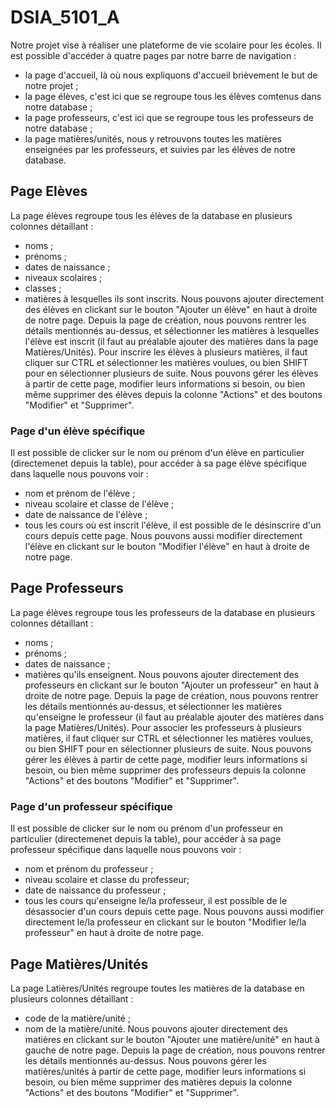 # DSIA_5101_A


Notre projet vise à réaliser une plateforme de vie scolaire pour les écoles.
Il est possible d'accéder à quatre pages par notre barre de navigation :
- la page d'accueil, là où nous expliquons d'accueil brièvement le but de notre projet ;
- la page élèves, c'est ici que se regroupe tous les élèves comtenus dans notre database ;
- la page professeurs, c'est ici que se regroupe tous les professeurs de notre database ;
- la page matières/unités, nous y retrouvons toutes les matières enseignées par les professeurs, et suivies par les élèves de notre database.

## Page Elèves
La page élèves regroupe tous les élèves de la database en plusieurs colonnes détaillant : 
- noms ;
- prénoms ;
- dates de naissance ;
- niveaux scolaires ;
- classes ;
- matières à lesquelles ils sont inscrits.
Nous pouvons ajouter directement des élèves en clickant sur le bouton "Ajouter un élève" en haut à droite de notre page. Depuis la page de création, nous pouvons rentrer les détails mentionnés au-dessus, et sélectionner les matières à lesquelles l'élève est inscrit (il faut au préalable ajouter des matières dans la page Matières/Unités).
Pour inscrire les élèves à plusieurs matières, il faut cliquer sur CTRL et sélectionner les matières voulues, ou bien SHIFT pour en sélectionner plusieurs de suite.
Nous pouvons gérer les élèves à partir de cette page, modifier leurs informations si besoin, ou bien même supprimer des élèves depuis la colonne "Actions" et des boutons "Modifier" et "Supprimer".

### Page d'un élève spécifique
Il est possible de clicker sur le nom ou prénom d'un élève en particulier (directemenet depuis la table), pour accéder à sa page élève spécifique dans laquelle nous pouvons voir :
- nom et prénom de l'élève ;
- niveau scolaire et classe de l'élève ;
- date de naissance de l'élève ;
- tous les cours où est inscrit l'élève, il est possible de le désinscrire d'un cours depuis cette page.
Nous pouvons aussi modifier directement l'élève en clickant sur le bouton "Modifier l'élève" en haut à droite de notre page.


## Page Professeurs
La page élèves regroupe tous les professeurs de la database en plusieurs colonnes détaillant : 
- noms ;
- prénoms ;
- dates de naissance ;
- matières qu'ils enseignent.
Nous pouvons ajouter directement des professeurs en clickant sur le bouton "Ajouter un professeur" en haut à droite de notre page. Depuis la page de création, nous pouvons rentrer les détails mentionnés au-dessus, et sélectionner les matières qu'enseigne le professeur (il faut au préalable ajouter des matières dans la page Matières/Unités).
Pour associer les professeurs à plusieurs matières, il faut cliquer sur CTRL et sélectionner les matières voulues, ou bien SHIFT pour en sélectionner plusieurs de suite.
Nous pouvons gérer les élèves à partir de cette page, modifier leurs informations si besoin, ou bien même supprimer des professeurs depuis la colonne "Actions" et des boutons "Modifier" et "Supprimer".

### Page d'un professeur spécifique
Il est possible de clicker sur le nom ou prénom d'un professeur en particulier (directemenet depuis la table), pour accéder à sa page professeur spécifique dans laquelle nous pouvons voir :
- nom et prénom du professeur ;
- niveau scolaire et classe du professeur;
- date de naissance du professeur ;
- tous les cours qu'enseigne le/la professeur, il est possible de le désassocier d'un cours depuis cette page.
Nous pouvons aussi modifier directement le/la professeur en clickant sur le bouton "Modifier le/la professeur" en haut à droite de notre page.


## Page Matières/Unités
La page Latières/Unités regroupe toutes les matières de la database en plusieurs colonnes détaillant : 
- code de la matière/unité ;
- nom de la matière/unité.
Nous pouvons ajouter directement des matières en clickant sur le bouton "Ajouter une matière/unité" en haut à gauche de notre page. Depuis la page de création, nous pouvons rentrer les détails mentionnés au-dessus.
Nous pouvons gérer les matières/unités à partir de cette page, modifier leurs informations si besoin, ou bien même supprimer des matières depuis la colonne "Actions" et des boutons "Modifier" et "Supprimer".

<!--
En cours de code
 ### Page d'une matière/unité spécifique
Il est possible de clicker sur le code ou le nom d'une matière/unité en particulier (directemenet depuis la table), pour accéder à sa page matière/unité spécifique dans laquelle nous pouvons voir :
- code et nom de l'unité ;
- tous les élèves inscrits et professeurs associés au cours.
Nous pouvons aussi modifier directement la matière/unité en clickant sur le bouton "Modifier l'unité" en haut à droite de notre page. -->